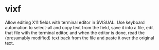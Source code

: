 vixf
====

Allow editing X11 fields with terminal editor in $VISUAL.  Use keyboard
automation to select-all and copy text from the field, save it into a file,
edit that file with the terminal editor, and when the editor is done, read the
(presumably modified) text back from the file and paste it over the original
text.

